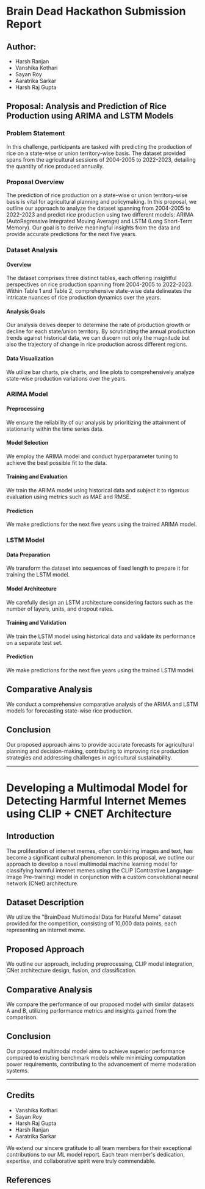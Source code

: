 # Brain Dead Hackathon Submission Report

## Author:
- Harsh Ranjan
- Vanshika Kothari
- Sayan Roy
- Aaratrika Sarkar
- Harsh Raj Gupta

## Proposal: Analysis and Prediction of Rice Production using ARIMA and LSTM Models

### Problem Statement
In this challenge, participants are tasked with predicting the production of rice on a state-wise or union territory-wise basis. The dataset provided spans from the agricultural sessions of 2004-2005 to 2022-2023, detailing the quantity of rice produced annually.

### Proposal Overview
The prediction of rice production on a state-wise or union territory-wise basis is vital for agricultural planning and policymaking. In this proposal, we outline our approach to analyze the dataset spanning from 2004-2005 to 2022-2023 and predict rice production using two different models: ARIMA (AutoRegressive Integrated Moving Average) and LSTM (Long Short-Term Memory). Our goal is to derive meaningful insights from the data and provide accurate predictions for the next five years.

### Dataset Analysis
#### Overview
The dataset comprises three distinct tables, each offering insightful perspectives on rice production spanning from 2004-2005 to 2022-2023. Within Table 1 and Table 2, comprehensive state-wise data delineates the intricate nuances of rice production dynamics over the years.

#### Analysis Goals
Our analysis delves deeper to determine the rate of production growth or decline for each state/union territory. By scrutinizing the annual production trends against historical data, we can discern not only the magnitude but also the trajectory of change in rice production across different regions.

#### Data Visualization
We utilize bar charts, pie charts, and line plots to comprehensively analyze state-wise production variations over the years.

### ARIMA Model
#### Preprocessing
We ensure the reliability of our analysis by prioritizing the attainment of stationarity within the time series data.

#### Model Selection
We employ the ARIMA model and conduct hyperparameter tuning to achieve the best possible fit to the data.

#### Training and Evaluation
We train the ARIMA model using historical data and subject it to rigorous evaluation using metrics such as MAE and RMSE.

#### Prediction
We make predictions for the next five years using the trained ARIMA model.

### LSTM Model
#### Data Preparation
We transform the dataset into sequences of fixed length to prepare it for training the LSTM model.

#### Model Architecture
We carefully design an LSTM architecture considering factors such as the number of layers, units, and dropout rates.

#### Training and Validation
We train the LSTM model using historical data and validate its performance on a separate test set.

#### Prediction
We make predictions for the next five years using the trained LSTM model.

## Comparative Analysis
We conduct a comprehensive comparative analysis of the ARIMA and LSTM models for forecasting state-wise rice production.

## Conclusion
Our proposed approach aims to provide accurate forecasts for agricultural planning and decision-making, contributing to improving rice production strategies and addressing challenges in agricultural sustainability.

---

# Developing a Multimodal Model for Detecting Harmful Internet Memes using CLIP + CNET Architecture

## Introduction
The proliferation of internet memes, often combining images and text, has become a significant cultural phenomenon. In this proposal, we outline our approach to develop a novel multimodal machine learning model for classifying harmful internet memes using the CLIP (Contrastive Language-Image Pre-training) model in conjunction with a custom convolutional neural network (CNet) architecture.

## Dataset Description
We utilize the "BrainDead Multimodal Data for Hateful Meme" dataset provided for the competition, consisting of 10,000 data points, each representing an internet meme.

## Proposed Approach
We outline our approach, including preprocessing, CLIP model integration, CNet architecture design, fusion, and classification.

## Comparative Analysis
We compare the performance of our proposed model with similar datasets A and B, utilizing performance metrics and insights gained from the comparison.

## Conclusion
Our proposed multimodal model aims to achieve superior performance compared to existing benchmark models while minimizing computation power requirements, contributing to the advancement of meme moderation systems.

---

## Credits
- Vanshika Kothari
- Sayan Roy
- Harsh Raj Gupta
- Harsh Ranjan
- Aaratrika Sarkar

We extend our sincere gratitude to all team members for their exceptional contributions to our ML model report. Each team member's dedication, expertise, and collaborative spirit were truly commendable.

## References
